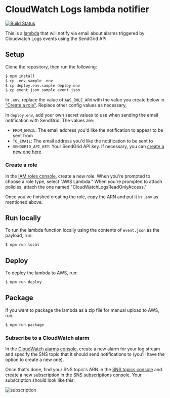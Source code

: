 # CloudWatch Logs lambda notifier

[![Build Status](https://travis-ci.org/mrdziuban/cloudwatch-logs-lambda-notifier.svg?branch=master)](https://travis-ci.org/mrdziuban/cloudwatch-logs-lambda-notifier)

This is a [lambda](https://aws.amazon.com/lambda/) that will notify via email about alarms triggered by Cloudwatch
Logs events using the SendGrid API.

## Setup

Clone the repository, then run the following:

```bash
$ npm install
$ cp .env.sample .env
$ cp deploy.env.sample deploy.env
$ cp event.json.sample event.json
```

In `.env`, replace the value of `AWS_ROLE_ARN` with the value you create below in ["Create a role"](#create-a-role).
Replace other config values as necessary,

In `deploy.env`, add your own secret values to use when sending the email notification with SendGrid. The values are:

- `FROM_EMAIL`: The email address you'd like the notification to appear to be sent from
- `TO_EMAIL`: The email address you'd like the notification to be sent to
- `SENDGRID_API_KEY`: Your SendGrid API key. If necessary, you can [create a new one here](https://app.sendgrid.com/settings/api_keys)

### Create a role

In the [IAM roles console](https://console.aws.amazon.com/iam/home#/roles), create a new role. When you're prompted
to choose a role type, select "AWS Lambda." When you're prompted to attach policies, attach the one named
"CloudWatchLogsReadOnlyAccess."

Once you've finished creating the role, copy the ARN and put it in `.env` as mentioned above.

## Run locally

To run the lambda function locally using the contents of `event.json` as the payload, run:

```bash
$ npm run local
```

## Deploy

To deploy the lambda to AWS, run:

```bash
$ npm run deploy
```

## Package

If you want to package the lambda as a zip file for manual upload to AWS, run:

```bash
$ npm run package
```

### Subscribe to a CloudWatch alarm

In the [CloudWatch alarms console](https://console.aws.amazon.com/cloudwatch/home#alarm:alarmFilter=ANY), create a
new alarm for your log stream and specify the SNS topic that it should send notifications to (you'll have the option
to create a new one).

Once that's done, find your SNS topic's ARN in the
[SNS topics console](https://console.aws.amazon.com/sns/v2/home#/topics) and create a new subscription in the
[SNS subscriptions console](https://console.aws.amazon.com/sns/v2/home#/subscriptions). Your subscription should look
like this:

![subscription](https://cloud.githubusercontent.com/assets/4718399/24247231/3bd1c458-0fa1-11e7-8762-23eb03735462.png)
